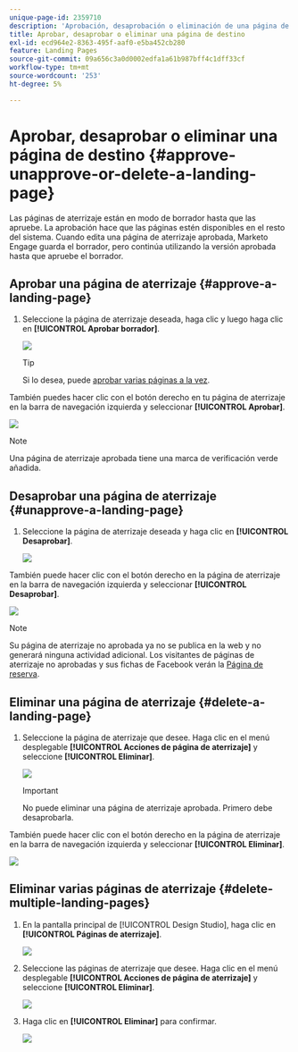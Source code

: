 ```yaml
---
unique-page-id: 2359710
description: 'Aprobación, desaprobación o eliminación de una página de aterrizaje: documentos de Marketo, documentación del producto'
title: Aprobar, desaprobar o eliminar una página de destino
exl-id: ecd964e2-8363-495f-aaf0-e5ba452cb280
feature: Landing Pages
source-git-commit: 09a656c3a0d0002edfa1a61b987bff4c1dff33cf
workflow-type: tm+mt
source-wordcount: '253'
ht-degree: 5%

---
```


# Aprobar, desaprobar o eliminar una página de destino {#approve-unapprove-or-delete-a-landing-page}

Las páginas de aterrizaje están en modo de borrador hasta que las apruebe. La aprobación hace que las páginas estén disponibles en el resto del sistema. Cuando edita una página de aterrizaje aprobada, Marketo Engage guarda el borrador, pero continúa utilizando la versión aprobada hasta que apruebe el borrador.

## Aprobar una página de aterrizaje {#approve-a-landing-page}

1. Seleccione la página de aterrizaje deseada, haga clic y luego haga clic en **[!UICONTROL Aprobar borrador]**.

   ![](assets/approve-unapprove-or-delete-a-landing-page-1.png)

   >[!TIP]
   >
   >Si lo desea, puede [aprobar varias páginas a la vez](/help/marketo/product-docs/demand-generation/landing-pages/landing-page-actions/approve-multiple-landing-pages-at-once.md).

También puedes hacer clic con el botón derecho en tu página de aterrizaje en la barra de navegación izquierda y seleccionar **[!UICONTROL Aprobar]**.

![](assets/approve-unapprove-or-delete-a-landing-page-2.png)

>[!NOTE]
>
>Una página de aterrizaje aprobada tiene una marca de verificación verde añadida.

## Desaprobar una página de aterrizaje {#unapprove-a-landing-page}

1. Seleccione la página de aterrizaje deseada y haga clic en **[!UICONTROL Desaprobar]**.

   ![](assets/approve-unapprove-or-delete-a-landing-page-3.png)

También puede hacer clic con el botón derecho en la página de aterrizaje en la barra de navegación izquierda y seleccionar **[!UICONTROL Desaprobar]**.

![](assets/approve-unapprove-or-delete-a-landing-page-4.png)

>[!NOTE]
>
>Su página de aterrizaje no aprobada ya no se publica en la web y no generará ninguna actividad adicional. Los visitantes de páginas de aterrizaje no aprobadas y sus fichas de Facebook verán la [Página de reserva](/help/marketo/product-docs/administration/settings/set-a-fallback-page.md).

## Eliminar una página de aterrizaje {#delete-a-landing-page}

1. Seleccione la página de aterrizaje que desee. Haga clic en el menú desplegable **[!UICONTROL Acciones de página de aterrizaje]** y seleccione **[!UICONTROL Eliminar]**.

   ![](assets/approve-unapprove-or-delete-a-landing-page-5.png)

   >[!IMPORTANT]
   >
   >No puede eliminar una página de aterrizaje aprobada. Primero debe desaprobarla.

También puede hacer clic con el botón derecho en la página de aterrizaje en la barra de navegación izquierda y seleccionar **[!UICONTROL Eliminar]**.

![](assets/approve-unapprove-or-delete-a-landing-page-6.png)

## Eliminar varias páginas de aterrizaje {#delete-multiple-landing-pages}

1. En la pantalla principal de [!UICONTROL Design Studio], haga clic en **[!UICONTROL Páginas de aterrizaje]**.

   ![](assets/approve-unapprove-or-delete-a-landing-page-7.png)

1. Seleccione las páginas de aterrizaje que desee. Haga clic en el menú desplegable **[!UICONTROL Acciones de página de aterrizaje]** y seleccione **[!UICONTROL Eliminar]**.

   ![](assets/approve-unapprove-or-delete-a-landing-page-8.png)

1. Haga clic en **[!UICONTROL Eliminar]** para confirmar.

   ![](assets/approve-unapprove-or-delete-a-landing-page-9.png)
